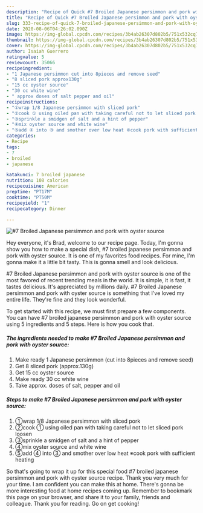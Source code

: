 ```yaml
---
description: "Recipe of Quick #7 Broiled Japanese persimmon and pork with oyster source"
title: "Recipe of Quick #7 Broiled Japanese persimmon and pork with oyster source"
slug: 333-recipe-of-quick-7-broiled-japanese-persimmon-and-pork-with-oyster-source
date: 2020-08-06T04:26:02.090Z
image: https://img-global.cpcdn.com/recipes/3b4ab26307d802b5/751x532cq70/7-broiled-japanese-persimmon-and-pork-with-oyster-source-recipe-main-photo.jpg
thumbnail: https://img-global.cpcdn.com/recipes/3b4ab26307d802b5/751x532cq70/7-broiled-japanese-persimmon-and-pork-with-oyster-source-recipe-main-photo.jpg
cover: https://img-global.cpcdn.com/recipes/3b4ab26307d802b5/751x532cq70/7-broiled-japanese-persimmon-and-pork-with-oyster-source-recipe-main-photo.jpg
author: Isaiah Guerrero
ratingvalue: 5
reviewcount: 35066
recipeingredient:
- "1 Japanese persimmon cut into 8pieces and remove seed"
- "8 sliced pork approx130g"
- "15 cc oyster source"
- "30 cc white wine"
- " approx doses of salt pepper and oil"
recipeinstructions:
- "①wrap 1/8 Japanese persimmon with sliced pork"
- "②cook ① using oiled pan with taking careful not to let sliced pork loosen"
- "③sprinkle a smidgen of salt and a hint of pepper"
- "④mix oyster source and white wine"
- "⑤add ④ into ③ and smother over low heat ※cook pork with sufficient heating"
categories:
- Recipe
tags:
- 7
- broiled
- japanese

katakunci: 7 broiled japanese 
nutrition: 108 calories
recipecuisine: American
preptime: "PT17M"
cooktime: "PT50M"
recipeyield: "1"
recipecategory: Dinner

---
```



![#7 Broiled Japanese persimmon and pork with oyster source](https://img-global.cpcdn.com/recipes/3b4ab26307d802b5/751x532cq70/7-broiled-japanese-persimmon-and-pork-with-oyster-source-recipe-main-photo.jpg)

Hey everyone, it's Brad, welcome to our recipe page. Today, I'm gonna show you how to make a special dish, #7 broiled japanese persimmon and pork with oyster source. It is one of my favorites food recipes. For mine, I'm gonna make it a little bit tasty. This is gonna smell and look delicious.



#7 Broiled Japanese persimmon and pork with oyster source is one of the most favored of recent trending meals in the world. It is simple, it is fast, it tastes delicious. It's appreciated by millions daily. #7 Broiled Japanese persimmon and pork with oyster source is something that I've loved my entire life. They're fine and they look wonderful.


To get started with this recipe, we must first prepare a few components. You can have #7 broiled japanese persimmon and pork with oyster source using 5 ingredients and 5 steps. Here is how you cook that.

<!--inarticleads1-->

##### The ingredients needed to make #7 Broiled Japanese persimmon and pork with oyster source:

1. Make ready 1 Japanese persimmon (cut into 8pieces and remove seed)
1. Get 8 sliced pork (approx.130g)
1. Get 15 cc oyster source
1. Make ready 30 cc white wine
1. Take  approx. doses of salt, pepper and oil




<!--inarticleads2-->

##### Steps to make #7 Broiled Japanese persimmon and pork with oyster source:

1. ①wrap 1/8 Japanese persimmon with sliced pork
1. ②cook ① using oiled pan with taking careful not to let sliced pork loosen
1. ③sprinkle a smidgen of salt and a hint of pepper
1. ④mix oyster source and white wine
1. ⑤add ④ into ③ and smother over low heat ※cook pork with sufficient heating




So that's going to wrap it up for this special food #7 broiled japanese persimmon and pork with oyster source recipe. Thank you very much for your time. I am confident you can make this at home. There's gonna be more interesting food at home recipes coming up. Remember to bookmark this page on your browser, and share it to your family, friends and colleague. Thank you for reading. Go on get cooking!
